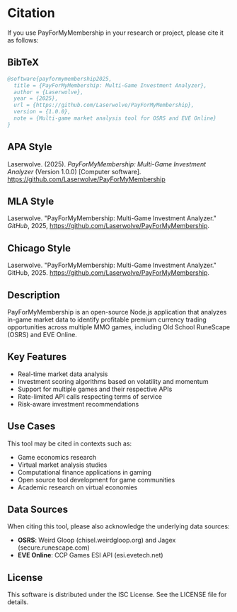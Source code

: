 # Citation

If you use PayForMyMembership in your research or project, please cite it as follows:

## BibTeX

```bibtex
@software{payformymembership2025,
  title = {PayForMyMembership: Multi-Game Investment Analyzer},
  author = {Laserwolve},
  year = {2025},
  url = {https://github.com/Laserwolve/PayForMyMembership},
  version = {1.0.0},
  note = {Multi-game market analysis tool for OSRS and EVE Online}
}
```

## APA Style

Laserwolve. (2025). *PayForMyMembership: Multi-Game Investment Analyzer* (Version 1.0.0) [Computer software]. https://github.com/Laserwolve/PayForMyMembership

## MLA Style

Laserwolve. "PayForMyMembership: Multi-Game Investment Analyzer." *GitHub*, 2025, https://github.com/Laserwolve/PayForMyMembership.

## Chicago Style

Laserwolve. "PayForMyMembership: Multi-Game Investment Analyzer." GitHub, 2025. https://github.com/Laserwolve/PayForMyMembership.

## Description

PayForMyMembership is an open-source Node.js application that analyzes in-game market data to identify profitable premium currency trading opportunities across multiple MMO games, including Old School RuneScape (OSRS) and EVE Online.

## Key Features

- Real-time market data analysis
- Investment scoring algorithms based on volatility and momentum
- Support for multiple games and their respective APIs
- Rate-limited API calls respecting terms of service
- Risk-aware investment recommendations

## Use Cases

This tool may be cited in contexts such as:

- Game economics research
- Virtual market analysis studies
- Computational finance applications in gaming
- Open source tool development for game communities
- Academic research on virtual economies

## Data Sources

When citing this tool, please also acknowledge the underlying data sources:

- **OSRS**: Weird Gloop (chisel.weirdgloop.org) and Jagex (secure.runescape.com)
- **EVE Online**: CCP Games ESI API (esi.evetech.net)

## License

This software is distributed under the ISC License. See the LICENSE file for details.